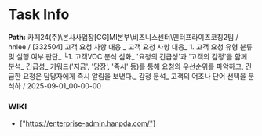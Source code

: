 # Task Info

**Path:** 카페24(주)\본사사업장\[CG]MI본부\비즈니스센터\엔터프라이즈코칭2팀 / hnlee / [332504] 고객 요청 사항 대응 _ 고객 요청 사항 대응_ 1. 고객 요청 유형 분류 및 실행 여부 판단_ └1. 고객VOC 분석 심화_ '요청의 긴급성'과 '고객의 감정'을 함께 분석_ 긴급성_ 키워드('지금', '당장', '즉시' 등)를 통해 요청의 우선순위를 파악하고, 긴급한 요청은 담당자에게 즉시 알림을 보낸다._ 감정 분석_ 고객의 어조나 단어 선택을 분석하 / 2025-09-01_00-00-00

### WIKI
- ["https://enterprise-admin.hanpda.com/"]

